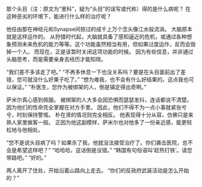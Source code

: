 那个头目（注：原文为“里科”，疑为“头目”的误写或代称）得的是什么病呢？
在这种恶劣的环境下，能进行什么样的治疗呢？

他任由那在神经元和Synapse间掠过的成千上万个念头像江水般流淌。
大脑原本就是这样运作的。
从狩猎时代起，大脑就具备了感知逼近的危机，或通过各种想象预测未来危机的能力等等。这个功能虽然相当有用，但如果过度运作，反而会毁掉一个人。
而现在，正是该暂时关闭这项功能的时候。
因为有些信息，并非通过头脑思考，而是需要亲身去经历才能知晓。

“我们差不多该走了吧。”
“不再多休息一下也没关系吗？要是在头目面前出了差错，您可就没什么好果子吃了。”
“想为难我，也不会有什么好结果的。这点我也可以保证。”
“朴医生，您作为被绑架的人，倒是镇定得出奇啊。”

萨米尔真心感到佩服。
被绑架的人大多会因恐惧而瑟瑟发抖，连话都说不清楚。
因为他们的性命完全掌握在对方手里。
因此，他们不得不为一点小事就紧张兮兮，时刻保持警惕。
朴在贤的情况则完全相反。
他表现得十分从容，仿佛只是来熟人家里做客一般。
正因为他这副模样，萨米尔也对他多了一份亲近感，能更轻松地与他相处。

“您不是说头目病了吗？如果杀了我，他就没法接受治疗了。你们袭击医院，总不会是希望这样吧？”
“哈哈哈，这话倒是没错。”
“韩国有句俗语叫‘趁热打铁’。请您带路吧。”
“好的。”

两人离开了住处，开始沿着山路向上走去。
“你们的反政府武装活动是怎么开始的？”